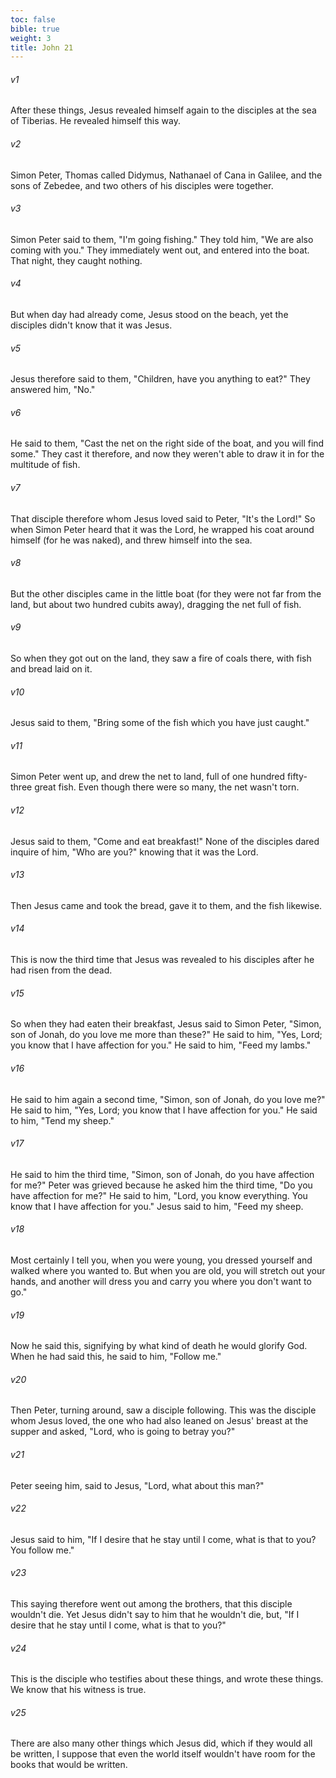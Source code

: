 ```yaml
---
toc: false
bible: true
weight: 3
title: John 21
---
```




###### v1 
After these things, Jesus revealed himself again to the disciples at the sea of Tiberias. He revealed himself this way. 

###### v2 
Simon Peter, Thomas called Didymus, Nathanael of Cana in Galilee, and the sons of Zebedee, and two others of his disciples were together. 

###### v3 
Simon Peter said to them, "I'm going fishing." They told him, "We are also coming with you." They immediately went out, and entered into the boat. That night, they caught nothing. 

###### v4 
But when day had already come, Jesus stood on the beach, yet the disciples didn't know that it was Jesus. 

###### v5 
Jesus therefore said to them, "Children, have you anything to eat?" They answered him, "No." 

###### v6 
He said to them, "Cast the net on the right side of the boat, and you will find some." They cast it therefore, and now they weren't able to draw it in for the multitude of fish. 

###### v7 
That disciple therefore whom Jesus loved said to Peter, "It's the Lord!" So when Simon Peter heard that it was the Lord, he wrapped his coat around himself (for he was naked), and threw himself into the sea. 

###### v8 
But the other disciples came in the little boat (for they were not far from the land, but about two hundred cubits away), dragging the net full of fish. 

###### v9 
So when they got out on the land, they saw a fire of coals there, with fish and bread laid on it. 

###### v10 
Jesus said to them, "Bring some of the fish which you have just caught." 

###### v11 
Simon Peter went up, and drew the net to land, full of one hundred fifty-three great fish. Even though there were so many, the net wasn't torn. 

###### v12 
Jesus said to them, "Come and eat breakfast!" None of the disciples dared inquire of him, "Who are you?" knowing that it was the Lord. 

###### v13 
Then Jesus came and took the bread, gave it to them, and the fish likewise. 

###### v14 
This is now the third time that Jesus was revealed to his disciples after he had risen from the dead. 

###### v15 
So when they had eaten their breakfast, Jesus said to Simon Peter, "Simon, son of Jonah, do you love me more than these?" He said to him, "Yes, Lord; you know that I have affection for you." He said to him, "Feed my lambs." 

###### v16 
He said to him again a second time, "Simon, son of Jonah, do you love me?" He said to him, "Yes, Lord; you know that I have affection for you." He said to him, "Tend my sheep." 

###### v17 
He said to him the third time, "Simon, son of Jonah, do you have affection for me?" Peter was grieved because he asked him the third time, "Do you have affection for me?" He said to him, "Lord, you know everything. You know that I have affection for you." Jesus said to him, "Feed my sheep. 

###### v18 
Most certainly I tell you, when you were young, you dressed yourself and walked where you wanted to. But when you are old, you will stretch out your hands, and another will dress you and carry you where you don't want to go." 

###### v19 
Now he said this, signifying by what kind of death he would glorify God. When he had said this, he said to him, "Follow me." 

###### v20 
Then Peter, turning around, saw a disciple following. This was the disciple whom Jesus loved, the one who had also leaned on Jesus' breast at the supper and asked, "Lord, who is going to betray you?" 

###### v21 
Peter seeing him, said to Jesus, "Lord, what about this man?" 

###### v22 
Jesus said to him, "If I desire that he stay until I come, what is that to you? You follow me." 

###### v23 
This saying therefore went out among the brothers, that this disciple wouldn't die. Yet Jesus didn't say to him that he wouldn't die, but, "If I desire that he stay until I come, what is that to you?" 

###### v24 
This is the disciple who testifies about these things, and wrote these things. We know that his witness is true. 

###### v25 
There are also many other things which Jesus did, which if they would all be written, I suppose that even the world itself wouldn't have room for the books that would be written.

